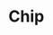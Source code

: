 # Chip

<pre hidden>
<button type="button" aria-pressed="false" class="ds-focus ds-chip--button ds-chip--md">
  <span class="ds-paragraph ds-paragraph--md ds-line-height--sm ds-chip__label">
    <span>Nynorsk</span>
  </span>
</button>

<button type="button" aria-pressed="false" class="ds-chip">
  Nynorsk
</button>
</pre>
<Story />
